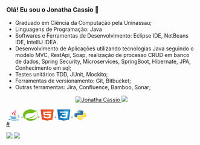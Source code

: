 ### Olá! Eu sou o Jonatha Cassio 👋

- Graduado em Ciência da Computação pela Uninassau;
- Linguagens de Programação: Java
- Softwares e Ferramentas de Desenvolvimento: Eclipse IDE, NetBeans IDE, IntelliJ IDEA.
- Desenvolvimento de Aplicações utilizando tecnologias Java seguindo o modelo MVC, RestApi, Soap, realização de processo CRUD em banco de dados, Spring Security, Microservices, SpringBoot, Hibernate, JPA, Conhecimento em sql;
- Testes unitários TDD, JUnit, Mockito;
- Ferramentas de versionamento: Git, Bitbucket; 
- Outras ferramentas: Jira, Confluence, Bamboo, Sonar;

<div align="center">
  <a href="https://github.com/jonathac">
  <img height="130em" src="https://github-readme-stats.vercel.app/api?username=jonathac&show_icons=true&theme=dracula&locale=pt-br" alt="Jonatha Cassio" /> 
  <img height="130em" src="https://github-readme-stats.vercel.app/api/top-langs/?username=jonathac&layout=compact&langs_count=7&locale=pt-br&theme=dracula"/>
</div>
<div style="display: inline_block"><br>
  <img align="center" alt="java" height="30" width="40" src="https://raw.githubusercontent.com/devicons/devicon/master/icons/java/java-original.svg">
  <img align="center" alt="spring" height="30" width="40" src="https://raw.githubusercontent.com/devicons/devicon/master/icons/spring/spring-original.svg">
  <img align="center" alt="HTML" height="30" width="40" src="https://raw.githubusercontent.com/devicons/devicon/master/icons/html5/html5-original.svg">
  <img align="center" alt="CSS" height="30" width="40" src="https://raw.githubusercontent.com/devicons/devicon/master/icons/css3/css3-original.svg">
  <img align="center" alt="Python" height="30" width="40" src="https://raw.githubusercontent.com/devicons/devicon/master/icons/python/python-original.svg">

</div>
#
  <div> 
    
  <a href="https://instagram.com/jonathacassio" target="_blank"><img src="https://img.shields.io/badge/-Instagram-%23E4405F?style=for-the-badge&logo=instagram&logoColor=white" target="_blank"></a>
  <a href="https://www.linkedin.com/in/jonatha-cassio-44a66562/" target="_blank"><img src="https://img.shields.io/badge/-LinkedIn-%230077B5?style=for-the-badge&logo=linkedin&logoColor=white" target="_blank"></a> 
 
   
</div>

